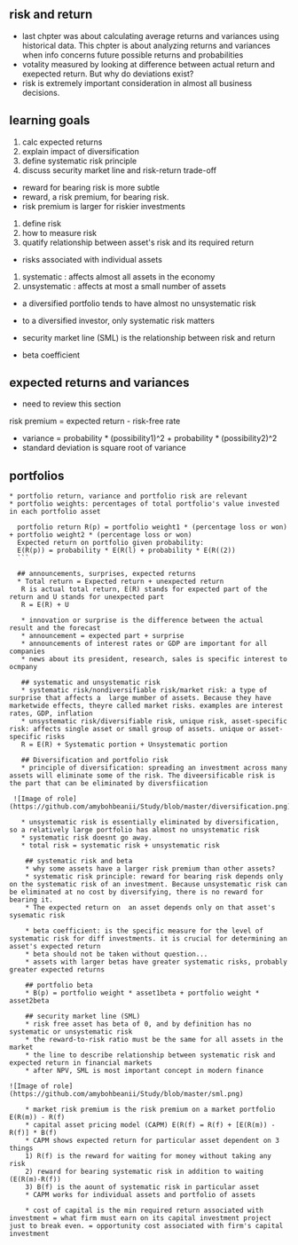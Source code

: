  ## risk and return
 * last chpter was about calculating average returns and variances using historical data. This chpter is about analyzing returns and variances when info concerns future possible returns and probabilities
 * votality measured by looking at difference between actual return and exepected return. But why do deviations exist?
 * risk is extremely important consideration in almost all business decisions. 
 ## learning goals
 1) calc expected returns
 2) explain impact of diversification
 3) define systematic risk principle
 4) discuss security market line and risk-return trade-off
  
  * reward for bearing risk is more subtle 
  * reward, a risk premium, for bearing risk. 
  * risk premium is larger for riskier investments
  
  1) define risk
  2) how to measure risk
  3) quatify relationship between asset's risk and its required return
  
  * risks associated with individual assets
  1) systematic : affects almost all assets in the economy
  2) unsystematic : affects at most a small number of assets
  * a diversified portfolio tends to have almost no unsystematic risk
  * to a diversified investor, only systematic risk matters
  
  * security market line (SML) is the relationship between risk and return
  * beta coefficient
 
  ## expected returns and variances
  * need to review this section
 
   risk premium = expected return - risk-free rate

   
   * variance = probability * (possibility1)^2 + probability * (possibility2)^2
   * standard deviation is square root of variance
   
   
   ## portfolios
    * portfolio return, variance and portfolio risk are relevant
    * portfolio weights: percentages of total portfolio's value invested in each portfolio asset
  
  
  ```
    portfolio return R(p) = portfolio weight1 * (percentage loss or won) + portfolio weight2 * (percentage loss or won)
    Expected return on portfolio given probability:
    E(R(p)) = probability * E(R(l) + probability * E(R((2))
    ```
    
    ## announcements, surprises, expected returns
    * Total return = Expected return + unexpected return
     R is actual total return, E(R) stands for expected part of the return and U stands for unexpected part
     R = E(R) + U
     
     * innovation or surprise is the difference between the actual result and the forecast
     * announcement = expected part + surprise
     * announcements of interest rates or GDP are important for all companies
     * news about its president, research, sales is specific interest to ocmpany
     
     ## systematic and unsystematic risk
     * systematic risk/nondiversifiable risk/market risk: a type of surprise that affects a  large mumber of assets. Because they have marketwide effects, theyre called market risks. examples are interest rates, GDP, inflation
     * unsystematic risk/diversifiable risk, unique risk, asset-specific risk: affects single asset or small group of assets. unique or asset-specific risks
     R = E(R) + Systematic portion + Unsystematic portion
     
     ## Diversification and portfolio risk
     * principle of diversification: spreading an investment across many assets will eliminate some of the risk. The diveersificable risk is the part that can be eliminated by diversfiication
   
   ![Image of role](https://github.com/amybohbeanii/Study/blob/master/diversification.png)
     
     * unsystematic risk is essentially eliminated by diversification, so a relatively large portfolio has almost no unsystematic risk
     * systematic risk doesnt go away.
     * total risk = systematic risk + unsystematic risk
     
      ## systematic risk and beta
      * why some assets have a larger risk premium than other assets?
      * systematic risk principle: reward for bearing risk depends only on the systematic risk of an investment. Because unsystematic risk can be eliminated at no cost by diversifying, there is no reward for bearing it.
      * The expected return on  an asset depends only on that asset's sysematic risk
      
      * beta coefficient: is the specific measure for the level of systematic risk for diff investments. it is crucial for determining an asset's expected return
      * beta should not be taken without question...
      * assets with larger betas have greater systematic risks, probably greater expected returns
      
      ## portfolio beta
      * B(p) = portfolio weight * asset1beta + portfolio weight * asset2beta
      
      ## security market line (SML)
      * risk free asset has beta of 0, and by definition has no systematic or unsystematic risk
      * the reward-to-risk ratio must be the same for all assets in the market
      * the line to describe relationship between systematic risk and expected return in financial markets
      * after NPV, SML is most important concept in modern finance
 
 ![Image of role](https://github.com/amybohbeanii/Study/blob/master/sml.png)
      
      * market risk premium is the risk premium on a market portfolio E(R(m)) - R(f)
      * capital asset pricing model (CAPM) E(R(f) = R(f) + [E(R(m)) - R(f)] * B(f)
      * CAPM shows expected return for particular asset dependent on 3 things
      1) R(f) is the reward for waiting for money without taking any risk
      2) reward for bearing systematic risk in addition to waiting (E(R(m)-R(f))
      3) B(f) is the aount of systematic risk in particular asset
      * CAPM works for individual assets and portfolio of assets
      
      * cost of capital is the min required return associated with investment = what firm must earn on its capital investment project just to break even. = opportunity cost associated with firm's capital investment
